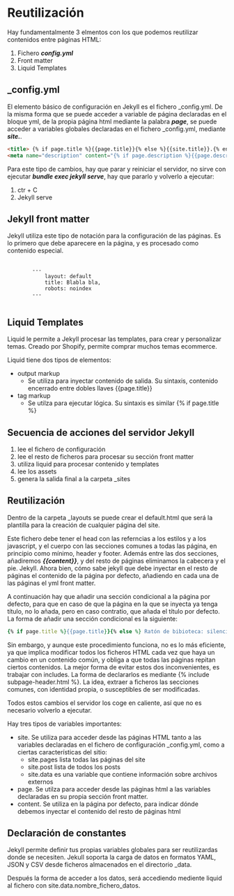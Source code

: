 # Reutilización

Hay fundamentalmente 3 elmentos con los que podemos reutilizar contenidos entre páginas HTML:

1. Fichero **_config.yml_**
2. Front matter
3. Liquid Templates

## _config.yml

El elemento básico de configuración en Jekyll es el fichero _config.yml. De la misma forma que se puede acceder a variable de página declaradas en el bloque yml, de la propia página html mediante la palabra **_page_**, se puede acceder a variables globales declaradas en el fichero _config.yml, mediante **_site._**.

```html
<title> {% if page.title %}{{page.title}}{% else %}{{site.title}}.{% endif %} </title>
<meta name="description" content="{% if page.description %}{{page.description}}{% else %}{{site.description}}.{% endif %}">
```

Para este tipo de cambios, hay que parar y reiniciar el servidor, no sirve con ejecutar **_bundle exec jekyll serve_**, hay que pararlo y volverlo a ejecutar:

1. ctr + C
2. Jekyll serve

## Jekyll front matter

Jekyll utiliza este tipo de notación para la configuración de las páginas. Es lo primero que debe aparecere en la página, y es procesado como contenido especial.

<pre>
    <code>
        ---
            layout: default
            title: Blabla bla,
            robots: noindex
        ---
    </code>
</pre>

## Liquid Templates

Liquid le permite a Jekyll procesar las templates, para crear y personalizar temas. Creado por Shopify, permite comprar muchos temas ecommerce.

Liquid tiene dos tipos de elementos:

*  output markup
   *  Se utiliza para inyectar contenido de salida. Su sintaxis, contenido encerrado entre dobles llaves {{page.title}}
*  tag markup
   *  Se utilza para ejecutar lógica. Su sintaxis es similar {% if page.title %}


## Secuencia de acciones del servidor Jekyll

1. lee el fichero de configuración
2. lee el resto de ficheros para procesar su sección front matter
3. utiliza liquid para procesar contenido y templates
4. lee los assets
5. genera la salida final a la carpeta _sites

## Reutilización

Dentro de la carpeta _layouts se puede crear el default.html que será la plantilla para la creación de cualquier página del site. 

Este fichero debe tener el head con las referncias a los estilos y a los javascript, y el cuerpo con las secciones comunes a todas las página, en principio como mínimo, header y footer. Además entre las dos secciones, añadiremos **_{{content}}_**, y del resto de páginas eliminamos la cabecera y el pie. Jekyll. Ahora bien, cómo sabe jekyll que debe inyectar en el resto de páginas el contenido de la página por defecto, añadiendo en cada una de las páginas el yml front matter.


A continuación hay que añadir una sección condicional a la página por defecto, para que en caso de que la página en la que se inyecta ya tenga título, no lo añada, pero en caso contratio, que añada el título por defecto. La forma de añadir una sección condicional es la siguiente:

```ruby
{% if page.title %}{{page.title}}{% else %} Ratón de bibioteca: silencio por favor.{% endif %}
```

Sin embargo, y aunque este procedimiento funciona, no es lo más eficiente, ya que implica modificar todos los ficheros HTML cada vez que haya un cambio en un contenido común, y obliga a que todas las páginas repitan ciertos contenidos. La mejor forma de evitar estos dos inconvenientes, es trabajar con includes. La forma de declararlos es mediante {% include subpage-header.html %}. La idea, extraer a ficheros las secciones comunes, con identidad propia, o susceptibles de ser modificadas.

Todos estos cambios el servidor los coge en caliente, así que no es necesario volverlo a ejecutar.

Hay tres tipos de variables importantes:

* site. Se utiliza para acceder desde las páginas HTML tanto a las variables declaradas en el fichero de configuración _config.yml, como a ciertas características del sitio:
  * site.pages lista todas las páginas del site
  * site.post lista de todos los posts
  * site.data es una variable que contiene información sobre archivos externos 
* page. Se utilza para acceder desde las páginas html a las variables declaradas en su propia sección front matter.
* content. Se utiliza en la página por defecto, para indicar dónde debemos inyectar el contenido del resto de páginas html

## Declaración de constantes

Jekyll permite definir tus propias variables globales para ser reutilizardas donde se necesiten. Jekull soporta la carga de datos en formatos YAML, JSON y CSV desde ficheros almacenados en el directorio _data.

Después la forma de acceder a los datos, será accediendo mediente liquid al fichero con site.data.nombre_fichero_datos.

